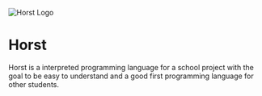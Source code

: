 ![Horst Logo](https://raw.githubusercontent.com/NinoDS/Horst/main/horst-logo-banner.png?token=ASAFFJMJMHVWJZPNJNRCDITBFIXDQ)
# Horst
Horst is a interpreted programming language for a school project with the goal to be easy to understand and a good first programming language for other students.
